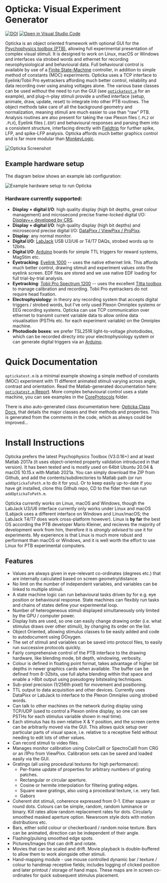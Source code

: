 # Opticka: Visual Experiment Generator #

[![DOI](https://zenodo.org/badge/DOI/10.5281/zenodo.12293.svg)](https://doi.org/10.5281/zenodo.592253)  [![Open in Visual Studio Code](https://open.vscode.dev/badges/open-in-vscode.svg)](https://open.vscode.dev/iandol/opticka)

Opticka is an object oriented framework with optional GUI for the [Psychophysics toolbox (PTB)](http://psychtoolbox.org/), allowing full experimental presentation of complex visual stimuli. It is designed to work on Linux, macOS or Windows and interfaces via strobed words and ethernet for recording neurophysiological and behavioural data. Full behavioural control is available by use of a [Finite State-Machine](http://iandol.github.io/OptickaDocs/classstate_machine.html#details) controller, in addition to simple method of constants (MOC) experiments. Opticka uses a TCP interface to Eyelink/Tobii Pro eyetrackers affording much better control, reliability and data recording over using analog voltages alone. The various base classes can be used *without* the need to run the GUI (see [`optickatest.m`](http://iandol.github.io/OptickaDocs/optickatest.html) for an example), and plug-n-play stimuli provide a unified interface (setup, animate, draw, update, reset) to integrate into other PTB routines. The object methods take care of all the background geometry and normalization, meaning stimuli are much easier to use than “raw” PTB. Analysis routines are also present for taking the raw Plexon files (`.PL2` or `.PLX`), Eyelink files (`.EDF`) and behavioural responses and parsing them into a consistent structure, interfacing directly with [Fieldtrip](http://fieldtrip.fcdonders.nl/start) for further spike, LFP, and spike-LFP analysis. Opticka affords much better graphics control and is far more modular than [MonkeyLogic](http://www.brown.edu/Research/monkeylogic/).  

![Opticka Screenshot](https://github.com/iandol/opticka/raw/gh-pages/images/opticka.png)  

## Example hardware setup

The diagram below shows an example lab configuration:

![Example hardware setup to run Opticka](https://github.com/iandol/opticka/raw/gh-pages/images/Opticka-Setup.png)

### Hardware currently supported: ##

* **Display + digital I/O**: high quality display (high bit depths, great colour management) and microsecond precise frame-locked digital I/O: [Display++ developed by CRS](https://www.crsltd.com/tools-for-vision-science/calibrated-displays/displaypp-lcd-monitor/).
* **Display + digital I/O**: high quality display (high bit depths) and microsecond precise digital I/O: [DataPixx / ViewPixx / ProPixx](http://vpixx.com/products/tools-for-vision-sciences/).
* **Display**: any normal monitor.
* **Digital I/O**: [LabJack](https://labjack.com/) USB U3/U6 or T4/T7 DAQs, strobed words up to 12bits.
* **Digital I/O**: [Arduino]() boards for simple TTL triggers for reward systems, MagStim etc.
* **Eyetracking**: [Eyelink 1000]() -- uses the native ethernet link. This affords much better control, drawing stimuli and experiment values onto the eyelink screen. EDF files are stored and we use native EDF loading for full trial-by-trial analysis.
* **Eyetracking**: [Tobii Pro Spectrum 1200]() -- uses the excellent [Titta toolbox](https://github.com/dcnieho/Titta) to manage calibration and recording. Tobii Pro eyetrackers do not require head fixation.
* **Electrophysiology**: in theory any recording system that accepts digital triggers / strobed words, but I've only used Plexon Omniplex systems or EEG recording systems. Opticka can use TCP communication over ethernet to transmit current variable data to allow online data visualisation (PSTHs etc. for each experiment variable) on the Omniplex machine.
* **Photodiode boxes**: we prefer TSL251R light-to-voltage photodiodes, which can be recorded directy into your electrophysiology system or can generate digital triggers via an [Arduino](https://github.com/iandol/opticka/tree/master/tools/photodiode).

# Quick Documentation
`optickatest.m` is a minimal example showing a simple method of constants (MOC) experiment with 11 different animated stimuli varying across angle, contrast and orientation. Read the Matlab-generated documentation here: [`optickatest.m` Report](http://iandol.github.io/OptickaDocs/optickatest.html). More complex behavioural control uses a state machine, you can see examples in the [CoreProtocols]() folder.  

There is also auto-generated class documentation here: [Opticka Class Docs](http://iandol.github.io/OptickaDocs/inherits.html), that details the major classes and their methods and properties. This is generated from the comments in the code, which as always could be improved...  

# Install Instructions
Opticka prefers the latest Psychophysics Toolbox (V3.0.16+) and at least Matlab 2017a (it uses object-oriented property validation introduced in that version). It has been tested and is mostly used on 64bit Ubuntu 20.04 & macOS 10.15.x with Matlab 2021a. You can simply download the ZIP from Github, and add the contents/subdirectories to Matlab path (or run `addOptickaToPath.m` to do it for you). Or to keep easily up-to-date if you have git installed, clone this Github repo, CD to the flder then run run `addOptickaToPath.m`.

Opticka currently works on Linux, macOS and Windows, though the LabJack U3/U6 interface currently only works under Linux and macOS (Labjack uses a different interface on Windows and Linux/macOS; the LabJack T4/T7 does work cross-platform however). Linux is **by far** the best OS according the PTB developer Mario Kleiner, and recieves the majority of development work from him, therefore it is *strongly advised* to use it for experiments. My experience is that Linux is much more robust and performant than macOS or Windows, and it is well worth the effort to use Linux for PTB experimental computers.

## Features
* Values are always given in eye-relevant co-ordinates (degrees etc.) that are internally calculated based on screen geometry/distance
* No limit on the number of independent variables, and variables can be linked to multiple stimuli.
* A state machine logic can run behavioural tasks driven by for e.g. eye position or behavioural response. State machines can flexibly run tasks and chains of states define your experimental loop.
* Number of heterogeneous stimuli displayed simultaneously only limited by the GPU / computer power.
* Display lists are used, so one can easily change drawing order (i.e. what stimulus draws over other stimuli), by changing its order on the list.
* Object Oriented, allowing stimulus classes to be easily added and code to autodocument using DOxygen.
* The set of stimuli and variables can be saved into protocol files, to easily run successive protocols quickly.
* Fairly comprehensive control of the PTB interface to the drawing hardware, like blending mode, bit depth, windowing, verbosity.
* Colour is defined in floating point format, takes advantage of higher bit depths in newer graphics cards when available. The buffer can be defined from 8-32bits, use full alpha blending within that space and enable a >8bit output using pseudogrey bitstealing techniques.
* Sub-pixel precision (1/256th pixel) for movement and positioning.
* TTL output to data acquisition and other devices. Currently uses DataPixx or LabJack to interface to the Plexon Omniplex using strobed words.
* Can talk to other machines on the network during display using TCP/UDP (used to control a Plexon online display, so one can see PSTHs for each stimulus variable shown in real time).
* Each stimulus has its own relative X & Y position, and the screen centre can be arbitrarily moved via the GUI. This allows quick setup over particular parts of visual space, i.e. relative to a receptive field without needing to edit lots of other values.
* Can record stimuli to video files.
* Manages monitor calibration using ColorCalII or SpectroCalII from CRG or an i1Pro from ViewPixx. Calibration sets can be saved and loaded easily via the GUI.
* Gratings (all using procedural textures for high performance):
   * Per-frame update of properties for arbitrary numbers of grating patches.
   * Rectangular or circular aperture.
   * Cosine or hermite interpolation for filtering grating edges.
   * Square wave gratings, also using a procedural texture, i.e. very fast.
   * Gabors
* Coherent dot stimuli, coherence expressed from 0-1. Either square or round dots. Colours can be simple, random, random luminance or binary. Kill rates allow random replacement rates for dots. Circularly smoothed masked aperture option. Newsroom style dots with motion distributions etc.
* Bars, either solid colour or checkerboard / random noise texture. Bars can be animated, direction can be independent of their angle.
* Flashing/pulsing smoothed edge spots.
* Pictures/Images that can drift and rotate.
* Movies that can be scaled and drift. Movie playback is double-buffered to allow them to work alongside other stimuli.
* Hand-mapping module - use mouse controlled dynamic bar / texture / colour to handmap receptive fields; includes logging of clicked position and later printout / storage of hand maps. These maps are in screen co-ordinates for quick subsequent stimulus placement.  


